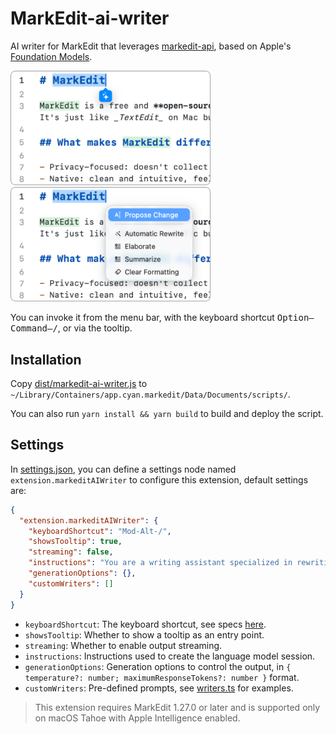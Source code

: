 # MarkEdit-ai-writer

AI writer for MarkEdit that leverages [markedit-api](https://github.com/MarkEdit-app/MarkEdit-api), based on Apple's [Foundation Models](https://developer.apple.com/documentation/FoundationModels).

<img src="./screenshots/01.png" width="320" alt="01.png"> <img src="./screenshots/02.png" width="320" alt="02.png">

You can invoke it from the menu bar, with the keyboard shortcut <kbd>Option–Command–/</kbd>, or via the tooltip.

## Installation

Copy [dist/markedit-ai-writer.js](dist/markedit-ai-writer.js?raw=true) to `~/Library/Containers/app.cyan.markedit/Data/Documents/scripts/`.

You can also run `yarn install && yarn build` to build and deploy the script.

## Settings

In [settings.json](https://github.com/MarkEdit-app/MarkEdit/wiki/Customization#advanced-settings), you can define a settings node named `extension.markeditAIWriter` to configure this extension, default settings are:

```json
{
  "extension.markeditAIWriter": {
    "keyboardShortcut": "Mod-Alt-/",
    "showsTooltip": true,
    "streaming": false,
    "instructions": "You are a writing assistant specialized in rewriting text. Always return only the rewritten or improved version of the input while strictly preserving any Markdown formatting (including headings, lists, links, and inline styles). Do not add explanations, instructions, or commentary—output only the content itself.",
    "generationOptions": {},
    "customWriters": []
  }
}
```

- `keyboardShortcut`: The keyboard shortcut, see specs [here](https://codemirror.net/docs/ref/#view.KeyBinding).
- `showsTooltip`: Whether to show a tooltip as an entry point.
- `streaming`: Whether to enable output streaming.
- `instructions`: Instructions used to create the language model session.
- `generationOptions`: Generation options to control the output, in `{ temperature?: number; maximumResponseTokens?: number }` format.
- `customWriters`: Pre-defined prompts, see [writers.ts](src/writers.ts) for examples.

> This extension requires MarkEdit 1.27.0 or later and is supported only on macOS Tahoe with Apple Intelligence enabled.
